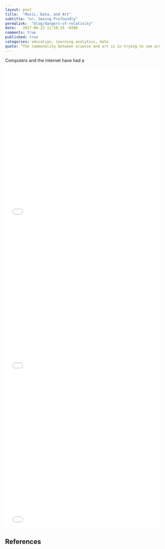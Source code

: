 ```yaml
---
layout: post
title:  "Music, Data, and Art"
subtitle: "or, Seeing Profoundly"
permalink:  "blog/dangers-of-relativity"
date:   2017-06-23 11:58:35 -0200
comments: true
published: true
categories: education, learning analytics, data
quote: “The commonality between science and art is in trying to see profoundly — to develop strategies of seeing and showing.” - Edward Tufte (2006)
---
```


Computers and the internet have had a

<iframe width="100%" height="500" src="../../assets/examples/map.html" frameborder="0"></iframe>

<iframe width="100%" height="500" src="../../assets/examples/series.html" frameborder="0"></iframe>

<iframe width="100%" height="500" src="../../assets/examples/cloud.html" frameborder="0"></iframe>


## References
